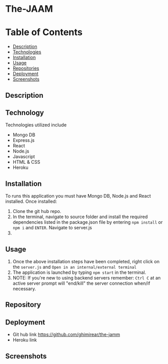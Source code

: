 # The-JAAM


# Table of Contents
- [Description](#Description)
- [Technologies](#Technologies)
- [Installation](#Installation)
- [Usage](#Usage)
- [Repositories](#Repositories)
- [Deployment](#Deployment)
- [Screenshots](#Screenshots)

## Description




## Technology
Technologies utilized include
- Mongo DB
- Express.js
- React
- Node.js
- Javascript
- HTML & CSS
- Heroku

## Installation
To runs this application you must have Mongo DB,  Node.js and React installed. Once installed:
1. Clone the git hub repo.
2. In the terminal, navigate to source folder and install the required dependencies listed in the package.json file by entering `npm install` or `npm i` and `ENTER`. Navigate to server.js 
3. 

## Usage

1. Once the above installation steps have been completed, right click on the `server.js` and `Open in an internal/external terminal`
2. The application is launched by typing `npm start` in the terminal.
3. NOTE: If you're new to using backend servers remember: `Ctrl C` at an active server prompt will "end/kill" the server connection when/if necessary.

## Repository


## Deployment

- Git hub link  https://github.com/ghimirear/the-jamm
- Heroku link 


## Screenshots


